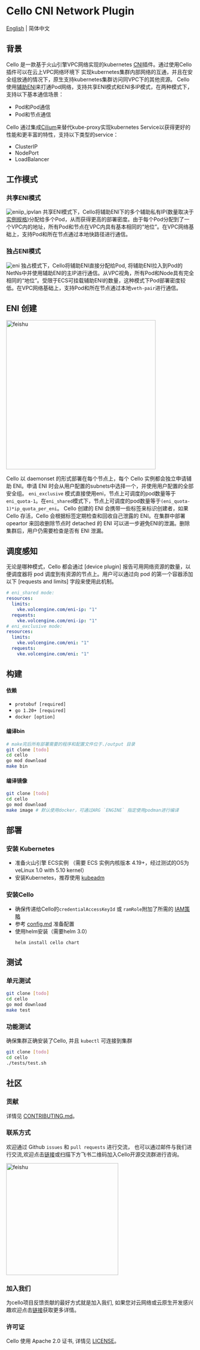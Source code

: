 # Cello CNI Network Plugin
[English](./README.md) | 简体中文

## 背景
Cello 是一款基于火山引擎VPC网络实现的kubernetes [CNI]插件。通过使用Cello插件可以在云上VPC网络环境下
实现kubernetes集群内部网络的互通，并且在安全组放通的情况下，原生支持kubernetes集群访问同VPC下的其他资源。
Cello使用[辅助ENI]来打通Pod网络，支持共享ENI模式和ENI多IP模式，在两种模式下，支持以下基本通信场景：
* Pod和Pod通信
* Pod和节点通信


Cello 通过集成[Cilium]来替代kube-proxy实现kubernetes Service以获得更好的性能和更丰富的特性，支持以下类型的service：
* ClusterIP
* NodePort
* LoadBalancer

## 工作模式
### 共享ENI模式
![eniip_ipvlan](docs/images/eniip_ipvlan.jpg)
共享ENI模式下，Cello将辅助ENI下的多个辅助私有IP(数量取决于[实例规格])分配给多个Pod，从而获得更高的部署密度。由于每个Pod分配到了一个VPC内的地址，所有Pod和节点在VPC内具有基本相同的“地位”。在VPC网络基础上，支持Pod和所在节点通过本地快路径进行通信。

### 独占ENI模式
![eni](docs/images/eni.jpg)
独占模式下，Cello将辅助ENI直接分配给Pod, 将辅助ENI拉入到Pod的NetNs中并使用辅助ENI的主IP进行通信。从VPC视角，所有Pod和Node具有完全相同的“地位”。受限于ECS可挂载辅助ENI的数量，这种模式下Pod部署密度较低。在VPC网络基础上，支持Pod和所在节点通过本地`veth-pair`进行通信。

## ENI 创建
<img alt="feishu" height="400" src="./docs/images/eni_allocation.jpg"/>

Cello 以 daemonset 的形式部署在每个节点上，每个 Cello 实例都会独立申请辅助 ENI。申请 ENI 时会从用户配置的subnets中选择一个，并使用用户配置的全部安全组。 `eni_exclusive` 模式直接使用eni，节点上可调度的pod数量等于`eni_quota-1`。在`eni_shared`模式下，节点上可调度的pod数量等于`(eni_quota-1)*ip_quota_per_eni`。 Cello 创建的 ENI 会携带一些标签来标识创建者，如果 Cello 存活，Cello 会根据标签定期检查和回收自己泄露的 ENI。在集群中部署 opeartor 来回收删除节点时 detached 的 ENI 可以进一步避免ENI的泄漏。删除集群后，用户仍需要检查是否有 ENI 泄漏。

## 调度感知
无论是哪种模式，Cello 都会通过 [device plugin] 报告可用网络资源的数量，以便调度器将 pod 调度到有资源的节点上。用户可以通过向 pod 的第一个容器添加以下 [requests and limits] 字段来使用此机制。

```yaml
# eni_shared mode:
resources:
  limits:
    vke.volcengine.com/eni-ip: "1"
  requests:
    vke.volcengine.com/eni-ip: "1"
# eni_exclusive mode:
resources:
  limits:
    vke.volcengine.com/eni: "1"
  requests:
    vke.volcengine.com/eni: "1"
```

## 构建
#### 依赖
- `protobuf [required]`
- `go 1.20+ [required]`
- `docker [option] `

#### 编译bin
```bash
# make完后所有部署需要的程序和配置文件位于./output 目录
git clone [todo]
cd cello
go mod download
make bin
```

#### 编译镜像
```bash
git clone [todo]
cd cello
go mod download
make image # 默认使用docker，可通过ARG `ENGINE` 指定使用podman进行编译
```

## 部署
### 安装 Kubernetes
* 准备火山引擎 ECS实例 （需要 ECS 实例内核版本 4.19+，经过测试的OS为veLinux 1.0 with 5.10 kernel）
* 安装Kubernetes，推荐使用 [kubeadm]

### 安装Cello
* 确保传递给Cello的`credentialAccessKeyId` 或 `ramRole`附加了所需的 [IAM策略](docs/iam-policy.md)
* 参考 [config.md](docs/config.md) 准备配置
* 使用helm安装（需要helm 3.0）
    ```shell
    helm install cello chart
    ```

## 测试
### 单元测试
```bash
git clone [todo]
cd cello
go mod download
make test
```
### 功能测试
确保集群正确安装了Cello, 并且 `kubectl` 可连接到集群
```bash
git clone [todo]
cd cello
./tests/test.sh
```

## 社区
### 贡献
详情见 [CONTRIBUTING.md](./CONTRIBUTING.md)。

### 联系方式
欢迎通过 Github `issues` 和 `pull requests` 进行交流， 也可以通过邮件与我们进行交流,欢迎点击[链接](https://applink.feishu.cn/client/chat/chatter/add_by_link?link_token=f55qe2de-ddae-4d89-a262-9eee33c5f5d2)或扫描下方飞书二维码加入Cello开源交流群进行咨询。  

<img alt="feishu" height="300" src="./docs/images/feishu.png"/>


### 加入我们
为cello项目反馈贡献的最好方式就是加入我们, 如果您对云网络或云原生开发感兴趣欢迎点击[链接](https://job.toutiao.com/s/iePyAdS4)获取更多详情。

### 许可证
Cello 使用 Apache 2.0 证书, 详情见 [LICENSE](./LICENSE)。


[CNI]: https://www.cni.dev/
[辅助ENI]: https://www.volcengine.com/docs/6401/68940#%E7%BD%91%E5%8D%A1
[Cilium]: https://cilium.io/
[实例规格]: https://www.volcengine.com/docs/6396/70840
[kubeadm]: https://kubernetes.io/docs/setup/production-environment/tools/kubeadm/create-cluster-kubeadm/

